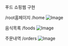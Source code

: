 푸드 쇼핑웹 구현

/root홈페이지
/home
![Image](https://github.com/user-attachments/assets/5fbf09a5-65a2-47a8-876a-d645145510b8)

음식목록
/foods
![Image](https://github.com/user-attachments/assets/33a547df-7567-4a63-85b6-091b2753778e)

주문내역
/orders
![Image](https://github.com/user-attachments/assets/8a0efa7a-fcd1-49f7-817f-0783f165fed3)
